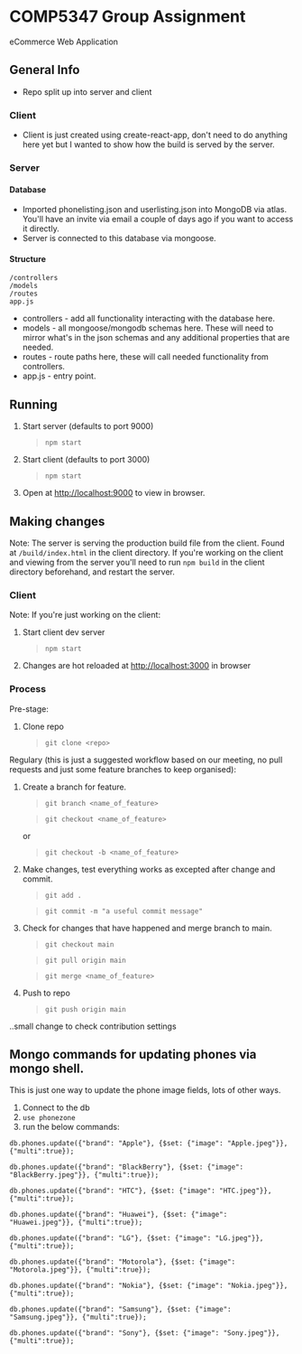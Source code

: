 # COMP5347 Group Assignment

eCommerce Web Application

## General Info

-   Repo split up into server and client

### Client

-   Client is just created using create-react-app, don't need to do anything here yet but I wanted to show how the build is served by the server.

### Server

#### Database

-   Imported phonelisting.json and userlisting.json into MongoDB via atlas. You'll have an invite via email a couple of days ago if you want to access it directly.
-   Server is connected to this database via mongoose.

#### Structure

```
/controllers
/models
/routes
app.js
```

-   controllers - add all functionality interacting with the database here.
-   models - all mongoose/mongodb schemas here. These will need to mirror what's in the json schemas and any additional properties that are needed.
-   routes - route paths here, these will call needed functionality from controllers.
-   app.js - entry point.

## Running

1. Start server (defaults to port 9000)
    > `npm start`
2. Start client (defaults to port 3000)
    > `npm start`
3. Open at [http://localhost:9000](http://localhost:9000) to view in browser.

## Making changes

Note: The server is serving the production build file from the client. Found at `/build/index.html` in the client directory. If you're working on the client and viewing from the server you'll need to run `npm build` in the client directory beforehand, and restart the server.

### Client

Note: If you're just working on the client:

1. Start client dev server
    > `npm start`
2. Changes are hot reloaded at [http://localhost:3000](http://localhost:3000) in browser

### Process

Pre-stage:

1. Clone repo
    > `git clone <repo>`

Regulary (this is just a suggested workflow based on our meeting, no pull requests and just some feature branches to keep organised):

1. Create a branch for feature.

    > `git branch <name_of_feature>`

    > `git checkout <name_of_feature>`

    or

    > `git checkout -b <name_of_feature>`

2. Make changes, test everything works as excepted after change and commit.

    > `git add .`

    > `git commit -m "a useful commit message"`

3. Check for changes that have happened and merge branch to main.

    > `git checkout main`

    > `git pull origin main`

    > `git merge <name_of_feature>`

4. Push to repo
    > `git push origin main`

..small change to check contribution settings

## Mongo commands for updating phones via mongo shell.

This is just one way to update the phone image fields, lots of other ways.

1. Connect to the db
2. `use phonezone`
3. run the below commands:

`db.phones.update({"brand": "Apple"}, {$set: {"image": "Apple.jpeg"}}, {"multi":true});`

`db.phones.update({"brand": "BlackBerry"}, {$set: {"image": "BlackBerry.jpeg"}}, {"multi":true});`

`db.phones.update({"brand": "HTC"}, {$set: {"image": "HTC.jpeg"}}, {"multi":true});`

`db.phones.update({"brand": "Huawei"}, {$set: {"image": "Huawei.jpeg"}}, {"multi":true});`

`db.phones.update({"brand": "LG"}, {$set: {"image": "LG.jpeg"}}, {"multi":true});`

`db.phones.update({"brand": "Motorola"}, {$set: {"image": "Motorola.jpeg"}}, {"multi":true});`

`db.phones.update({"brand": "Nokia"}, {$set: {"image": "Nokia.jpeg"}}, {"multi":true});`

`db.phones.update({"brand": "Samsung"}, {$set: {"image": "Samsung.jpeg"}}, {"multi":true});`

`db.phones.update({"brand": "Sony"}, {$set: {"image": "Sony.jpeg"}}, {"multi":true});`
